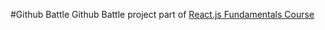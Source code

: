 #Github Battle
Github Battle project part of [React.js Fundamentals Course](http://courses.reactjsprogram.com/courses/reactjsfundamentals)

